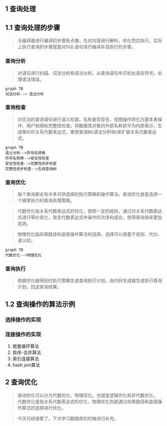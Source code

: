 
## 1 查询处理

## 1.1 查询处理的步骤
> 与编译器进行编译的步骤有点像，先对内容进行解析，优化然后执行。实际上执行查询的步骤就是对SQL语句进行编译并且执行的步骤。

### 查询分析
> 对语句进行扫描、词法分析和语法分析。从查询语句中识别出语言符号。处理语法错误。

```
graph TB
词法分析--> 语法分析

```

### 查询检查

> 对合法的查询语句进行语义检查。名称是否存在、视图操作转化为基本表操作、用户权限和完整性检查。将数据库对象的外部名称抓华为内部表示，生成等价的关系代数表达式，使用查询树(语法分析树)来扩展关系代数表达式。


```
graph TB
语义分析-->符号名转换
符号名转换-->安全性检查
安全性检查-->完整性初步检查
完整性初步检查-->生成查询树
```

### 查询优化
> 每个查询都会有许多可供选择的执行策略和操作算法，查询优化就是选择一个搞笑执行的查询处理策略。

> 代数优化指关系代数表达式的优化，按照一定的规则，通过对关系代数表达式进行等价变化，改变代数表达式中操作的次序和组合，使得查询效率更加高效。

> 物理优化指存取路径和底层操作算法的选择。选择可以使基于规则、代价、语义的。

```
graph TB
代数优化-->物理优化
```

### 查询执行

> 依据优化器得到的执行策略生成查询执行计划。由代码生成器生成执行查询计划，回送查询结果。

## 1.2 查询操作的算法示例

### 选择操作的实现
### 连接操作的实现
1. 嵌套循环算法
2. 排序-合并算法
3. 索引连接算法
4. hash join算法




## 2 查询优化
> 查询优化可以分为代数优化、物理优化。也就是逻辑优化和非代数优化。
代数优化是指关系代数表达式的优化，物理优化则是通过存取路径和底层操作算法的选择进行优化。

> 今天已经很累了，下次学习数据库的时候进行补充。
